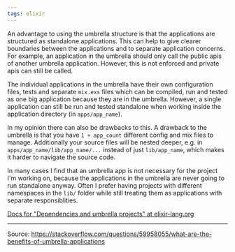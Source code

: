 ```yaml
---
tags: elixir
---
```


An advantage to using the umbrella structure is that the applications are structured as standalone applications. This can help to give clearer boundaries between the applications and to separate application concerns. For example, an application in the umbrella should only call the public apis of another umbrella application. However, this is not enforced and private apis can still be called. 

The individual applications in the umbrella have their own configuration files, tests and separate `mix.exs` files which can be compiled, run and tested as one big application because they are in the umbrella. However, a single application can still be run and tested standalone when working inside the application directory (in `apps/app_name`). 

In my opinion there can also be drawbacks to this. A drawback to the umbrella is that you have `1 + app_count` different config and mix files to manage. Additionally your source files will be nested deeper, e.g. in `apps/app_name/lib/app_name/...` instead of just `lib/app_name`, which makes it harder to navigate the source code.

In many cases I find that an umbrella app is not necessary for the project I'm working on, because the applications in the umbrella are never going to run standalone anyway. Often I prefer having projects with different namespaces in the `lib/` folder while still treating them as applications with separate responsiblities. 

[Docs for "Dependencies and umbrella projects" at elixir-lang.org](https://elixir-lang.org/getting-started/mix-otp/dependencies-and-umbrella-projects.html)

---
Source: https://stackoverflow.com/questions/59958055/what-are-the-benefits-of-umbrella-applications